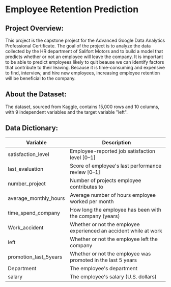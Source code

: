 # Employee Retention Prediction
## Project Overview:
This project is the capstone project for the Advanced Google Data Analytics Professional Certificate.
The goal of the project is to analyze the data collected by the HR department of Salifort Motors and to build a model that predicts whether or not an employee will leave the company.
It is important to be able to predict employees likely to quit beause we can identify factors that contribute to their leaving. Because it is time-consuming and expensive to find, interview, and hire new employees, increasing employee retention will be beneficial to the company.
## About the Dataset:
The dataset, sourced from Kaggle, contains 15,000 rows and 10 columns, with 9 independent variables and the target variable "left".
## Data Dictionary:
|Variable|Description|
|-----|-----|
|satisfaction_level|Employee-reported job satisfaction level [0–1]|
|last_evaluation|Score of employee's last performance review [0–1]|
|number_project|Number of projects employee contributes to|
|average_monthly_hours|Average number of hours employee worked per month|
|time_spend_company|How long the employee has been with the company (years)|
|Work_accident|Whether or not the employee experienced an accident while at work|
|left|Whether or not the employee left the company|
|promotion_last_5years|Whether or not the employee was promoted in the last 5 years|
|Department|The employee's department|
|salary|The employee's salary (U.S. dollars)|
